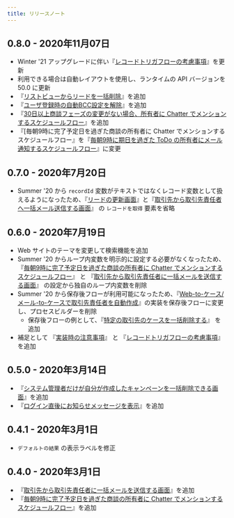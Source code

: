 ```yaml
---
title: リリースノート
---
```

## 0.8.0 - 2020年11月07日
* Winter '21 アップグレードに伴い『[レコードトリガフローの考慮事項](../unsupported-features)』を更新
* 利用できる場合は自動レイアウトを使用し、ランタイムの API バージョンを 50.0 に更新
* 『[リストビューからリードを一括削除](../mass-delete-leads)』を追加
* 『[ユーザ登録時の自動BCC設定を解除](../disable-user-email-auto-bcc)』を追加
* 『[30日以上商談フェーズの変更がない場合、所有者に Chatter でメンションするスケジュールフロー](../opportunity-stage-duration-reminder)』を追加
* 『[毎朝9時に完了予定日を過ぎた商談の所有者に Chatter でメンションするスケジュールフロー』を『[毎朝9時に期日を過ぎた ToDo の所有者にメール通知するスケジュールフロー](../scheduled-task-email-reminder/)』に変更

## 0.7.0 - 2020年7月20日
* Summer '20 から `recordId` 変数がテキストではなくレコード変数として扱えるようになったため、『[リードの更新画面](../lead-update-screen)』と『[取引先から取引先責任者へ一括メール送信する画面](../mass-email-to-contacts-screen)』 の `レコードを取得` 要素を省略

## 0.6.0 - 2020年7月19日
* Web サイトのテーマを変更して検索機能を追加
* Summer '20 からループ内変数を明示的に設定する必要がなくなったため、『[毎朝9時に完了予定日を過ぎた商談の所有者に Chatter でメンションするスケジュールフロー](../scheduled-opportunity-chatter-reminder/)』 と 『[取引先から取引先責任者に一括メールを送信する画面](../mass-email-to-contacts-screen/)』 の設定から独自のループ内変数を削除
* Summer '20 から保存後フローが利用可能になったため、『[Web-to-ケース/メール-to-ケースで取引先責任者を自動作成](../create-contact-update-case-from-web-or-email)』の実装を保存後フローに変更し、プロセスビルダーを削除
    * 保存後フローの例として、『[特定の取引先のケースを一括削除する](../delete-cases-on-account)』 を追加
* 補足として 『[実装時の注意事項](../design-guideline)』 と 『[レコードトリガフローの考慮事項](../unsupported-features)』を追加

## 0.5.0 - 2020年3月14日
* 『[システム管理者だけが自分が作成したキャンペーンを一括削除できる画面](../mass-campaign-delete-by-admin-screen)』を追加
* 『[ログイン直後にお知らせメッセージを表示](../basic-login-flow)』を追加

## 0.4.1 - 2020年3月1日
* `デフォルトの結果` の表示ラベルを修正

## 0.4.0 - 2020年3月1日
* 『[取引先から取引先責任者に一括メールを送信する画面](../mass-email-to-contacts-screen/)』を追加
* 『[毎朝9時に完了予定日を過ぎた商談の所有者に Chatter でメンションするスケジュールフロー](../scheduled-opportunity-chatter-reminder/)』を追加